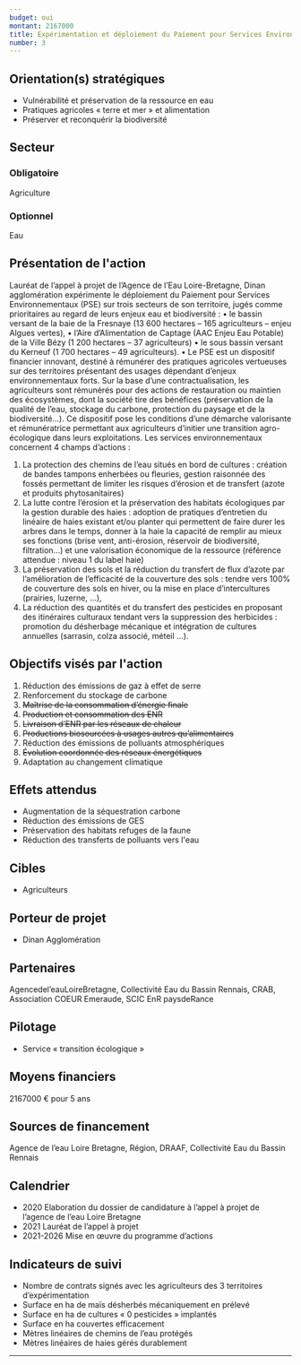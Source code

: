 ```yaml
---
budget: oui
montant: 2167000
title: Expérimentation et déploiement du Paiement pour Services Environnementaux (PSE)
number: 3
---
```



## Orientation(s) stratégiques

- Vulnérabilité et préservation de la ressource en eau
- Pratiques agricoles « terre et mer » et alimentation
- Préserver et reconquérir la biodiversité

## Secteur
### Obligatoire

Agriculture

### Optionnel

Eau

## Présentation de l'action

Lauréat de l’appel à projet de l’Agence de l’Eau Loire-Bretagne, Dinan agglomération expérimente le déploiement du Paiement pour Services Environnementaux (PSE) sur trois secteurs de son territoire, jugés comme prioritaires au regard de leurs enjeux eau et biodiversité :
• le bassin versant de la baie de la Fresnaye (13 600 hectares – 165 agriculteurs – enjeu Algues vertes),
• l’Aire d’Alimentation de Captage (AAC Enjeu Eau Potable) de la Ville Bézy (1 200 hectares – 37 agriculteurs)
• le sous bassin versant du Kerneuf (1 700 hectares – 49 agriculteurs).
• Le PSE est un dispositif financier innovant, destiné à rémunérer des pratiques agricoles vertueuses sur des territoires présentant des usages dépendant d’enjeux environnementaux forts.
Sur la base d’une contractualisation, les agriculteurs sont rémunérés pour des actions de restauration ou maintien des écosystèmes, dont la société tire des bénéfices (préservation de la qualité de l’eau, stockage du carbone, protection du paysage et de la biodiversité...). Ce dispositif pose les conditions d’une démarche valorisante et rémunératrice permettant aux agriculteurs d’initier une transition agro-écologique dans leurs exploitations.
Les services environnementaux concernent 4 champs d’actions :
1. La protection des chemins de l’eau situés en bord de cultures : création de bandes tampons enherbées ou fleuries, gestion raisonnée des fossés permettant de limiter les risques d’érosion et de transfert (azote et produits phytosanitaires)
2. La lutte contre l’érosion et la préservation des habitats écologiques par la gestion durable des haies : adoption de pratiques d’entretien du linéaire de haies existant et/ou planter qui permettent de faire durer les arbres dans le temps, donner à la haie la capacité de remplir au mieux ses fonctions (brise vent, anti-érosion, réservoir de biodiversité, filtration...) et une valorisation économique de la ressource (référence attendue : niveau 1 du label haie)
3. La préservation des sols et la réduction du transfert de flux d’azote par l’amélioration de l’efficacité de la couverture des sols : tendre vers 100% de couverture des sols en hiver, ou la mise en place d’intercultures (prairies, luzerne, ...),
4. La réduction des quantités et du transfert des pesticides en proposant des itinéraires culturaux tendant vers la suppression des herbicides : promotion du désherbage mécanique et intégration de cultures annuelles (sarrasin, colza associé, méteil ...).

## Objectifs visés par l'action

1. Réduction des émissions de gaz à effet de serre
2. Renforcement du stockage de carbone
3. ~~Maîtrise de la consommation d’énergie finale~~
4. ~~Production et consommation des ENR~~
5. ~~Livraison d’ENR par les réseaux de chaleur~~
6. ~~Productions biosourcées à usages autres qu’alimentaires~~
7. Réduction des émissions de polluants atmosphériques
8. ~~Évolution coordonnée des réseaux énergétiques~~
9. Adaptation au changement climatique


## Effets attendus

- Augmentation de la séquestration carbone
- Réduction des émissions de GES
- Préservation des habitats refuges de la faune
- Réduction des transferts de polluants vers l'eau

## Cibles

- Agriculteurs

## Porteur de projet

- Dinan Agglomération

## Partenaires

Agencedel’eauLoireBretagne, Collectivité Eau du Bassin Rennais, CRAB, Association COEUR Emeraude, SCIC EnR paysdeRance


## Pilotage

- Service « transition écologique »

## Moyens financiers

2167000 € pour 5 ans

## Sources de financement

Agence de l’eau Loire Bretagne, Région, DRAAF, Collectivité Eau du Bassin Rennais

## Calendrier

- 2020 Elaboration du dossier de candidature à l’appel à projet de l’agence de l’eau Loire Bretagne
- 2021 Lauréat de l’appel à projet
- 2021-2026 Mise en œuvre du programme d’actions

## Indicateurs de suivi

- Nombre de contrats signés avec les agriculteurs des 3 territoires d’expérimentation
- Surface en ha de maïs désherbés mécaniquement en prélevé
- Surface en ha de cultures « 0 pesticides » implantés
- Surface en ha couvertes efficacement
- Mètres linéaires de chemins de l’eau protégés
- Mètres linéaires de haies gérés durablement

---
